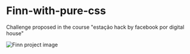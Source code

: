 # Finn-with-pure-css

<p>Challenge proposed in the course "estação hack by facebook por digital house"</p>
<img src="https://user-images.githubusercontent.com/62315802/100054029-05f8c800-2e00-11eb-86f4-2fdb7aedd5c4.png" alt="Finn project image" />